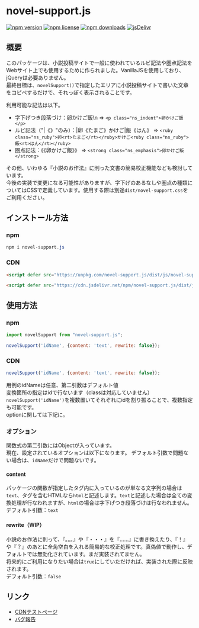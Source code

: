# novel-support.js
<!-- badge area -->
[![npm version](https://img.shields.io/npm/v/novel-support.js.svg?style=flat-square)](https://www.npmjs.com/package/novel-support.js)
[![npm license](https://img.shields.io/npm/l/novel-support.js.svg?style=flat-square)](https://www.npmjs.com/package/novel-support.js)
[![npm downloads](https://img.shields.io/npm/dm/novel-support.js.svg?style=flat-square)](https://www.npmjs.com/package/novel-support.js)
[![jsDelivr](https://data.jsdelivr.com/v1/package/npm/novel-support.js/badge)](https://www.jsdelivr.com/package/npm/novel-support.js)
<!-- /badge area -->
## 概要
このパッケージは、小説投稿サイトで一般に使われているルビ記法や圏点記法をWebサイト上でも使用するために作られました。VanillaJSを使用しており、jQueryは必要ありません。  
最終目標は、`novelSupport()`で指定したエリアに小説投稿サイトで書いた文章をコピペするだけで、それっぽく表示されることです。

利用可能な記法は以下。
* 字下げつき段落づけ：卵かけご飯\n => `<p class="ns_indent">卵かけご飯</p>`
* ルビ記法（"|《》"のみ）：|卵《たまご》かけご|飯《はん》 => `<ruby class="ns_ruby">卵<rt>たまご</rt></ruby>かけご<ruby class="ns_ruby">飯<rt>はん</rt></ruby>`
* 圏点記法：《《卵かけご飯》》 => `<strong class="ns_emphasis">卵かけご飯</strong>`

その他、いわゆる『小説のお作法』に則った文書の簡易校正機能なども検討しています。  
今後の実装で変更になる可能性がありますが、字下げのあるなしや圏点の種類についてはCSSで定義しています。使用する際は別途`dist/novel-support.css`をご利用ください。

## インストール方法
### npm
``` powershell
npm i novel-support.js
```
### CDN
``` html
<script defer src="https://unpkg.com/novel-support.js/dist/js/novel-support.js"></script>
```
``` html
<script defer src="https://cdn.jsdelivr.net/npm/novel-support.js/dist/js/novel-support.js"></script>
```
## 使用方法
### npm
```javascript
import novelSupport from "novel-support.js";

novelSupport('idName', {content: 'text', rewrite: false});
```

### CDN
```javascript
novelSupport('idName', {content: 'text', rewrite: false});
```
用例のidNameは任意、第二引数はデフォルト値  
変換箇所の指定はidで行ないます（classは対応していません）  
`novelSupport('idName')`を複数置いてそれぞれにidを割り振ることで、複数指定も可能です。  
optionに関しては下記に。

### オプション
関数式の第二引数にはObjectが入っています。  
現在、設定されているオプションは以下になります。
デフォルト引数で問題ない場合は、`idName`だけで問題ないです。

#### content
パッケージの関数が指定したタグ内に入っているのが単なる文字列の場合は`text`、タグを含むHTMLなら`html`と記述します。`text`と記述した場合は全ての変換処理が行なわれますが、`html`の場合は字下げつき段落づけは行なわれません。  
デフォルト引数：`text`

#### rewrite（WIP）
小説のお作法に則って、『。。。』や『・・・』を『……』に書き換えたり、『！』や『？』のあとに全角空白を入れる簡易的な校正処理です。真偽値で動作し、デフォルトでは無効化されています。まだ実装されてません。  
将来的にご利用になりたい場合は`true`にしていただければ、実装された際に反映されます。  
デフォルト引数：`false`

## リンク
* [CDNテストページ](https://windchimeyk.github.io/novel-support.js/)
* [バグ報告](https://github.com/windChimeYK/novel-support.js/issues)